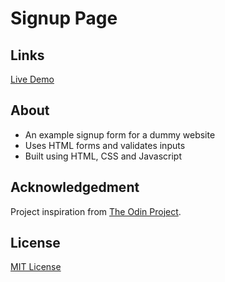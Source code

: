 # Signup Page

## Links

[Live Demo](https://spykernz.github.io/odin-signup/)

## About

- An example signup form for a dummy website
- Uses HTML forms and validates inputs
- Built using HTML, CSS and Javascript

## Acknowledgedment

Project inspiration from [The Odin Project](https://www.theodinproject.com).

## License

[MIT License](https://opensource.org/licenses/MIT)
